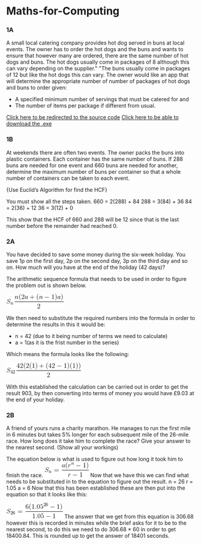 # Maths-for-Computing
### 1A
A small local catering company provides hot dog served in buns at local events. The owner has to order the hot dogs and the buns and wants to ensure that however many are ordered, there are the same number of hot dogs and buns. The hot dogs usually come in packages of 8 although this can vary depending on the supplier." "The buns usually come in packages of 12 but like the hot dogs this can vary.
The owner would like an app that will determine the appropriate number of number of packages of hot dogs and buns to order given:
- A specified minimum number of servings that must be catered for and
- The number of items per package if different from usual.

[Click here to be redirected to the source code](https://github.com/ibrahimwaheed/Maths-for-Computing/blob/master/LCM%20HCF.cpp)
[Click here to be able to download the .exe](https://github.com/ibrahimwaheed/Maths-for-Computing/blob/master/LCM%20HCF.exe)
### 1B
At weekends there are often two events. The owner packs the buns into plastic containers. Each container has the same number of buns. If 288 buns are needed for one event and 660 buns are needed for another, determine the maximum number of buns per container so that a whole number of containers can be taken to each event.

{Use Euclid’s Algorithm for find the HCF}

You must show all the steps taken.
660 = 2(288) + 84
288 = 3(84) + 36
84 = 2(36) + 12
36 = 3(12) + 0

This show that the HCF of 660 and 288 will be 12 since that is the last number before the remainder had reached 0.

### 2A
You have decided to save some money during the six-week holiday. You save 1p on the first day, 2p on the second day, 3p on the third day and so on. How much will you have at the end of the holiday (42 days)?

The arithmetic sequence formula that needs to be used in order to figure the problem out is shown below.

![](https://raw.githubusercontent.com/ibrahimwaheed/Maths-for-Computing/master/Images/Formula.gif)

We then need to substitute the required numbers into the formula in order to determine the results in this it would be:
- n = 42 (due to it being number of terms we need to calculate)
- a = 1(as it is the frist number in the series)

Which means the formula looks like the following:

![](https://raw.githubusercontent.com/ibrahimwaheed/Maths-for-Computing/master/Images/Equation.gif)

With this established the calculation can be carried out in order to get the result 903, by then converting into terms of money you would have £9.03 at the end of your holiday.
### 2B
A friend of yours runs a charity marathon. He manages to run the first mile in 6 minutes but takes 5% longer for each subsequent mile of the 26-mile race. How long does it take him to complete the race? Give your answer to the nearest second.
(Show all your workings)

The equation below is what is used to figure out how long it took him to finish the race.
![](https://raw.githubusercontent.com/ibrahimwaheed/Maths-for-Computing/master/Images/CodeCogsEqn.gif)
Now that we have this we can find what needs to be substituted in to the equation to figure out the result.
n = 26
r = 1.05
a = 6
Now that this has been established these are then put into the equation so that it looks like this:

![](https://raw.githubusercontent.com/ibrahimwaheed/Maths-for-Computing/master/Images/CodeCogsEqn%20(1).gif)
The answer that we get from this equation is 306.68 however this is recorded in minutes while the brief asks for it to be to the nearest second, to do this we need to do 306.68 * 60 in order to get 18400.84.
This is rounded up to get the answer of 18401 seconds.

